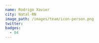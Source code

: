 ```yaml
---
name: Rodrigo Xavier
city: Natal-RN
image_path: /images/team/icon-person.png
twitter:
badges:
  - 04 
---
```

